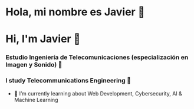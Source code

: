 # Hola, mi nombre es Javier 👋
# Hi, I'm Javier 🚀
### Estudio Ingeniería de Telecomunicaciones (especialización en Imagen y Sonido) 🎹
### I study Telecommunications Engineering 📡

- 🌱 I’m currently learning about Web Development, Cybersecurity, AI & Machine Learning

<!--
**XxJaviMadxX/XxJaviMadxX** is a ✨ _special_ ✨ repository because its `README.md` (this file) appears on your GitHub profile.

Here are some ideas to get you started:

- 🔭 I’m currently working on ...
- 🌱 I’m currently learning ...
- 👯 I’m looking to collaborate on ...
- 🤔 I’m looking for help with ...
- 💬 Ask me about ...
- 📫 How to reach me: ...
- 😄 Pronouns: ...
- ⚡ Fun fact: ...
-->
